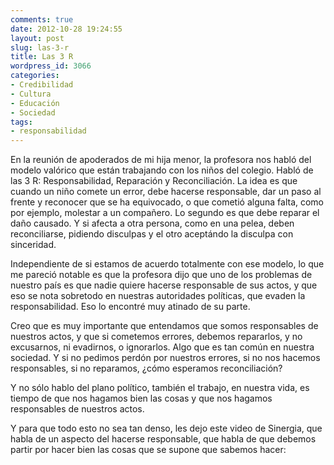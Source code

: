 ```yaml
---
comments: true
date: 2012-10-28 19:24:55
layout: post
slug: las-3-r
title: Las 3 R
wordpress_id: 3066
categories:
- Credibilidad
- Cultura
- Educación
- Sociedad
tags:
- responsabilidad
---
```


En la reunión de apoderados de mi hija menor, la profesora nos habló del modelo valórico que están trabajando con los niños del colegio. Habló de las 3 R: Responsabilidad, Reparación y Reconciliación. La idea es que cuando un niño comete un error, debe hacerse responsable, dar un paso al frente y reconocer que se ha equivocado, o que cometió alguna falta, como por ejemplo, molestar a un compañero. Lo segundo es que debe reparar el daño causado. Y si afecta a otra persona, como en una pelea, deben reconciliarse, pidiendo disculpas y el otro aceptándo la disculpa con sinceridad. 

Independiente de si estamos de acuerdo totalmente con ese modelo, lo que me pareció notable es que la profesora dijo que uno de los problemas de nuestro país es que nadie quiere hacerse responsable de sus actos, y que eso se nota sobretodo en nuestras autoridades políticas, que evaden la responsabilidad. Eso lo encontré muy atinado de su parte.

Creo que es muy importante que entendamos que somos responsables de nuestros actos, y que si cometemos errores, debemos repararlos, y no excusarnos, ni evadirnos, o ignorarlos. Algo que es tan común en nuestra sociedad. Y si no pedimos perdón por nuestros errores, si no nos hacemos responsables, si no reparamos, ¿cómo esperamos reconciliación?

Y no sólo hablo del plano político, también el trabajo, en nuestra vida, es tiempo de que nos hagamos bien las cosas y que nos hagamos responsables de nuestros actos. 

Y para que todo esto no sea tan denso, les dejo este video de Sinergia, que habla de un aspecto del hacerse responsable, que habla de que debemos partir por hacer bien las cosas que se supone que sabemos hacer:



